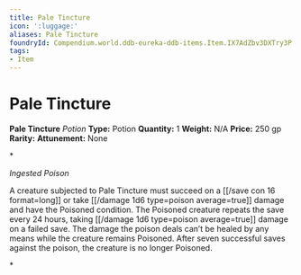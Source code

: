 ```yaml
---
title: Pale Tincture
icon: ':luggage:'
aliases: Pale Tincture
foundryId: Compendium.world.ddb-eureka-ddb-items.Item.IX7AdZbv3DXTry3P
tags:
- Item
---
```


# Pale Tincture

**Pale Tincture**
_Potion_
**Type:** Potion
**Quantity:** 1
**Weight:** N/A
**Price:** 250 gp
**Rarity:** 
**Attunement:** None

*<p>*Ingested Poison*

A creature subjected to Pale Tincture must succeed on a [[/save con 16 format=long]] or take  [[/damage 1d6 type=poison average=true]] damage and have the Poisoned condition. The Poisoned creature repeats the save every 24 hours, taking  [[/damage 1d6 type=poison average=true]] damage on a failed save. The damage the poison deals can’t be healed by any means while the creature remains Poisoned. After seven successful saves against the poison, the creature is no longer Poisoned.</p>*